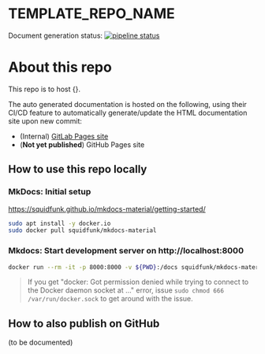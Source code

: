 # TEMPLATE_REPO_NAME

Document generation status: [![pipeline status](TEMPLATE_REPO_URL/badges/main/pipeline.svg)](TEMPLATE_REPO_URL/-/commits/main)

# About this repo

This repo is to host {}.

The auto generated documentation is hosted on the following, using their CI/CD feature to automatically generate/update the HTML documentation site upon new commit:
  - (Internal) [GitLab Pages site](TEMPLATE_PAGE_URL)
  - (**Not yet published**) GitHub Pages site

## How to use this repo locally

### MkDocs: Initial setup

https://squidfunk.github.io/mkdocs-material/getting-started/

```bash
sudo apt install -y docker.io
sudo docker pull squidfunk/mkdocs-material
```

### Mkdocs: Start development server on http://localhost:8000

```bash
docker run --rm -it -p 8000:8000 -v ${PWD}:/docs squidfunk/mkdocs-material
```

> If you get "docker: Got permission denied while trying to connect to the Docker daemon socket at ..." error, 
> issue `sudo chmod 666 /var/run/docker.sock` to get around with the issue.

## How to also publish on GitHub

(to be documented)